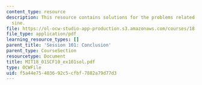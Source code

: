 ```yaml
---
content_type: resource
description: This resource contains solutions for the problems related to the hyperbolic
  sine.
file: https://ol-ocw-studio-app-production.s3.amazonaws.com/courses/18-01sc-single-variable-calculus-fall-2010/f5a44e75403692c5cfbf7882a79d77d3_MIT18_01SCF10_ex101sol.pdf
file_type: application/pdf
learning_resource_types: []
parent_title: 'Session 101: Conclusion'
parent_type: CourseSection
resourcetype: Document
title: MIT18_01SCF10_ex101sol.pdf
type: OCWFile
uid: f5a44e75-4036-92c5-cfbf-7882a79d77d3
---
```

